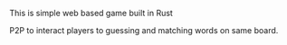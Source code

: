 This is simple web based game built in Rust

P2P to interact players to guessing and matching words on same board.
